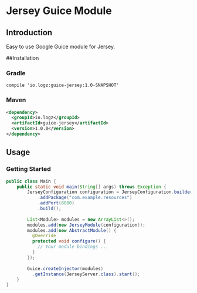 # Jersey Guice Module

## Introduction
Easy to use Google Guice module for Jersey.

##Installation

### Gradle

```goovy
compile 'io.logz:guice-jersey:1.0-SNAPSHOT'
```

### Maven

```xml
<dependency>
  <groupId>io.logz</groupId>
  <artifactId>guice-jersey</artifactId>
  <version>1.0.0</version>
</dependency>
```
## Usage

### Getting Started

```java
public class Main {
    public static void main(String[] args) throws Exception {
        JerseyConfiguration configuration = JerseyConfiguration.builder()
            .addPackage("com.example.resources")
            .addPort(8080)
            .build();
        
        List<Module> modules = new ArrayList<>();        
        modules.add(new JerseyModule(configuration));
        modules.add(new AbstractModule() {
          @Override
          protected void configure() {
            // Your module bindings ...
          }
        });
        
        Guice.createInjector(modules)
          .getInstance(JerseyServer.class).start();
    }
}
```
